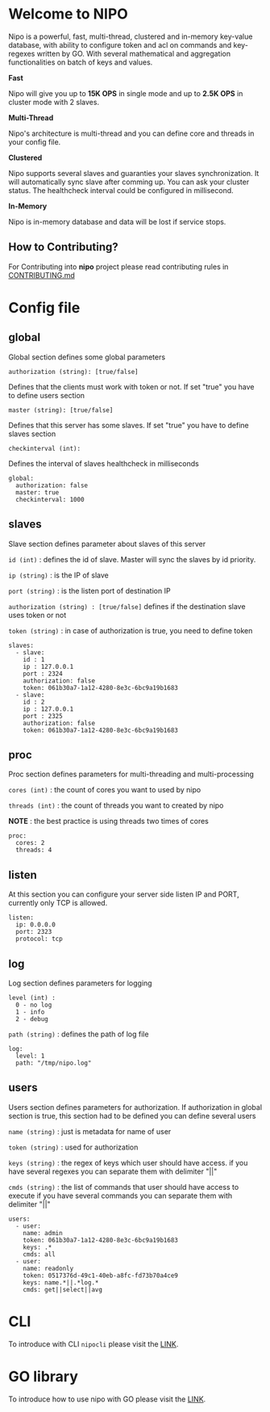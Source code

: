 # Welcome to NIPO

Nipo is a powerful, fast, multi-thread, clustered and in-memory key-value database, with ability to configure token and acl on commands and key-regexes written by GO.
With several mathematical and aggregation functionalities on batch of keys and values.

**Fast**

Nipo will give you up to **15K OPS** in single mode and up to **2.5K OPS** in cluster mode with 2 slaves.

**Multi-Thread**

Nipo's architecture is multi-thread and you can define core and threads in your config file.

**Clustered**

Nipo supports several slaves and guaranties your slaves synchronization. It will automatically sync slave after comming up. You can ask your cluster status. The healthcheck interval could be configured in millisecond.

**In-Memory**

Nipo is in-memory database and data will be lost if service stops.

## How to Contributing?

For Contributing into **nipo** project please read contributing rules in [CONTRIBUTING.md](/CONTRIBUTING.md)

# Config file
## global
Global section defines some global parameters

`authorization (string): [true/false]`

Defines that the clients must work with token or not. If set "true" you have to define users section

`master (string): [true/false]`

Defines that this server has some slaves. If set "true" you have to define slaves section

`checkinterval (int):`

Defines the interval of slaves healthcheck in milliseconds

    global:  
      authorization: false
      master: true
      checkinterval: 1000



## slaves
Slave section defines parameter about slaves of this server

`id (int)` : defines the id of slave. Master will sync the slaves by id priority.

`ip (string)` : is the IP of slave

`port (string)` : is the listen port of destination IP

`authorization (string) : [true/false]` defines if the destination slave uses token or not

`token (string)` : in case of authorization is true, you need to define token


    slaves:
      - slave:
        id : 1
        ip : 127.0.0.1
        port : 2324
        authorization: false
        token: 061b30a7-1a12-4280-8e3c-6bc9a19b1683
      - slave:
        id : 2
        ip : 127.0.0.1
        port : 2325
        authorization: false
        token: 061b30a7-1a12-4280-8e3c-6bc9a19b1683


## proc
Proc section defines parameters for multi-threading and multi-processing

`cores (int)` : the count of cores you want to used by nipo

`threads (int)` : the count of threads you want to created by nipo

**NOTE** : the best practice is using threads two times of cores

    proc:
      cores: 2
      threads: 4


## listen
At this section you can configure your server side listen IP and PORT, currently only TCP is allowed.

    listen:
      ip: 0.0.0.0
      port: 2323
      protocol: tcp

## log
Log section defines parameters for logging

    level (int) :
      0 - no log
      1 - info
      2 - debug

`path (string)` : defines the path of log file

    log:
      level: 1
      path: "/tmp/nipo.log"

## users
Users section defines parameters for authorization. 
If authorization in global section is true, this section had to be defined
you can define several users

`name (string)` : just is metadata for name of user

`token (string)` : used for authorization

`keys (string)` : the regex of keys which user should have access.
                if you have several regexes you can separate them with delimiter "||"

`cmds (string)` : the list of commands that user should have access to execute
                if you have several commands you can separate them with delimiter "||"

    users:
      - user:
        name: admin
        token: 061b30a7-1a12-4280-8e3c-6bc9a19b1683
        keys: .*
        cmds: all
      - user:
        name: readonly
        token: 0517376d-49c1-40eb-a8fc-fd73b70a4ce9
        keys: name.*||.*log.*
        cmds: get||select||avg

# CLI

To introduce with CLI `nipocli` please visit the [LINK](https://github.com/nipo-db/nipocli).

# GO library

To introduce how to use nipo with GO please visit the [LINK](https://github.com/nipo-db/nipolib/tree/master/go).

